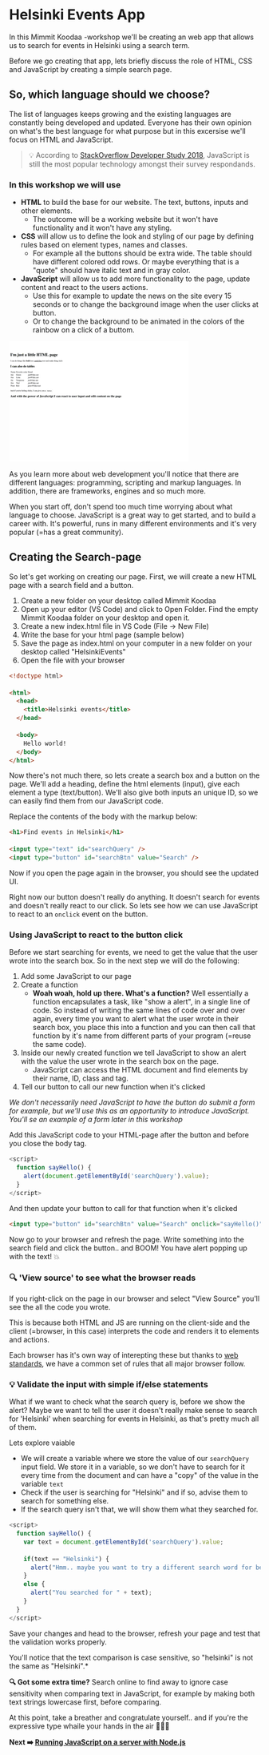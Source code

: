 # Helsinki Events App
In this Mimmit Koodaa -workshop we'll be creating an web app that allows us to search for events in Helsinki using a search term.

Before we go creating that app, lets briefly discuss the role of HTML, CSS and JavaScript by creating a simple search page.

## So, which language should we choose?
The list of languages keeps growing and the existing languages are constantly being developed and updated. Everyone has their own opinion on what's the best language for what purpose but in this excersise we'll focus on HTML and JavaScript.

> :bulb: According to [StackOverflow Developer Study 2018](https://insights.stackoverflow.com/survey/2018/#most-popular-technologies), JavaScript is still the most popular technology amongst their survey respondands.

### In this workshop we will use

* **HTML** to build the base for our website. The text, buttons, inputs and other elements.
  * The outcome will be a working website but it won't have functionality and it won't have any styling.
* **CSS** will allow us to define the look and styling of our page by defining rules based on element types, names and classes.
  * For example all the buttons should be extra wide. The table should have different colored odd rows. Or maybe everything that is a "quote" should have italic text and in gray color.
* **JavaScript** will allow us to add more functionality to the page, update content and react to the users actions.
  * Use this for example to update the news on the site every 15 seconds or to change the background image when the user clicks at button.
  * Or to change the background to be animated in the colors of the rainbow on a click of a buttom.

![Animation of a page with HTML, CSS and JS](images/htmlcssjs.gif)

As you learn more about web development you'll notice that there are different languages: programming, scripting and markup languages. In addition, there are frameworks, engines and so much more.

When you start off, don't spend too much time worrying about what language to choose. JavaScript is a great way to get started, and to build a career with. It's powerful, runs in many different environments and it's very popular (=has a great community).

## Creating the Search-page
So let's get working on creating our page. First, we will create a new HTML page with a search field and a button.

1. Create a new folder on your desktop called Mimmit Koodaa
1. Open up your editor (VS Code) and click to Open Folder. Find the empty Mimmit Koodaa folder on your desktop and open it.
1. Create a new index.html file in VS Code (File -> New File)
1. Write the base for your html page (sample below)
1. Save the page as index.html on your computer in a new folder on your desktop called "HelsinkiEvents"
1. Open the file with your browser

```html
<!doctype html>

<html>
  <head>
    <title>Helsinki events</title>
  </head>

  <body>
    Hello world!
  </body>
</html>
```

Now there's not much there, so lets create a search box and a button on the page. We'll add a heading, define the html elements (input), give each element a type (text/button). We'll also give both inputs an unique ID, so we can easily find them from our JavaScript code.

Replace the contents of the body with the markup below:
```html
<h1>Find events in Helsinki</h1>

<input type="text" id="searchQuery" />
<input type="button" id="searchBtn" value="Search" />
```

Now if you open the page again in the browser, you should see the updated UI.

Right now our button doesn't really do anything. It doesn't search for events and doesn't really react to our click. So lets see how we can use JavaScript to react to an `onclick` event on the button.

### Using JavaScript to react to the button click
Before we start searching for events, we need to get the value that the user wrote into the search box. So in the next step we will do the following:
1. Add some JavaScript to our page
1. Create a function
    * **Woah woah, hold up there. What's a function?** Well essentially a function encapsulates a task, like "show a alert", in a single line of code. So instead of writing the same lines of code over and over again, every time you want to alert what the user wrote in their search box, you place this into a function and you can then call that function by it's name from different parts of your program (=reuse the same code).
1. Inside our newly created function we tell JavaScript to show an alert with the value the user wrote in the search box on the page.
    * JavaScript can access the HTML document and find elements by their name, ID, class and tag.
1. Tell our button to call our new function when it's clicked

*We don't necessarily need JavaScript to have the button do submit a form for example, but we'll use this as an opportunity to introduce JavaScript. You'll se an example of a form later in this workshop*

Add this JavaScript code to your HTML-page after the button and before you close the body tag.
```javascript
<script>
  function sayHello() {
    alert(document.getElementById('searchQuery').value);
  }
</script>
```
And then update your button to call for that function when it's clicked
```html
<input type="button" id="searchBtn" value="Search" onclick="sayHello()" />
```

Now go to your browser and refresh the page. Write something into the search field and click the button.. and BOOM! You have alert popping up with the text! :boom:

### :mag: 'View source' to see what the browser reads
If you right-click on the page in our browser and select "View Source" you'll see the all the code you wrote.

This is because both HTML and JS are running on the client-side and the client (=browser, in this case) interprets the code and renders it to elements and actions.

Each browser has it's own way of interepting these but thanks to [web standards](https://www.w3.org/standards/), we have a common set of rules that all major browser follow.

### :bulb: Validate the input with simple if/else statements

What if we want to check what the search query is, before we show the alert? Maybe we want to tell the user it doesn't really make sense to search for 'Helsinki' when searching for events in Helsinki, as that's pretty much all of them.

Lets explore vaiable 

* We will create a variable where we store the value of our `searchQuery` input field. We store it in a variable, so we don't have to search for it every time from the document and can have a "copy" of the value in the variable `text`
* Check if the user is searching for "Helsinki" and if so, advise them to search for something else.
* If the search query isn't that, we will show them what they searched for.

```javascript
<script>
  function sayHello() {
    var text = document.getElementById('searchQuery').value;

    if(text == "Helsinki") {
      alert("Hmm.. maybe you want to try a different search word for better results?");
    }
    else {
      alert("You searched for " + text);
    }
  }
</script>
```

Save your changes and head to the browser, refresh your page and test that the validation works properly.

You'll notice that the text comparison is case sensitive, so "helsinki" is not the same as "Helsinki".*

**:mag: Got some extra time?** Search online to find away to ignore case sensitivity when comparing text in JavaScript, for example by making both text strings lowercase first, before comparing.

At this point, take a breather and congratulate yourself.. and if you're the expressive type whaile your hands in the air :tada::tada::tada:

**Next :arrow_right: [Running JavaScript on a server with Node.js](https://github.com/DrazenDodik/mimmitkoodaa/blob/master/mimmitkoodaa-intro/part3_helloNodeJS.md)**